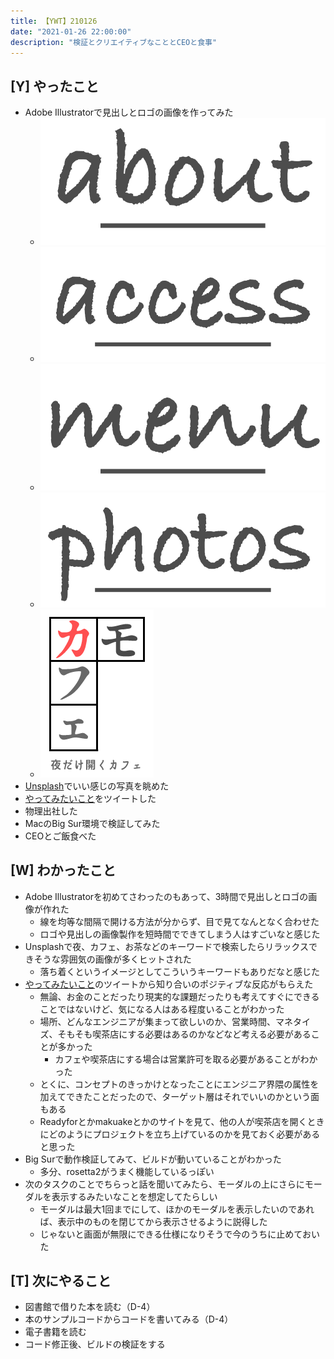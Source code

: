```yaml
---
title: 【YWT】210126
date: "2021-01-26 22:00:00"
description: "検証とクリエイティブなこととCEOと食事"
---
```


## [Y] やったこと

- Adobe Illustratorで見出しとロゴの画像を作ってみた
  - ![about](about.png)
  - ![access](access.png)
  - ![menu](menu.png)
  - ![photos](photos.png)
  - ![kamocafe](kamocafe.png)
- [Unsplash](https://unsplash.com/)でいい感じの写真を眺めた
- [やってみたいこと](https://twitter.com/camomile_cafe/status/1353858315546030080)をツイートした
- 物理出社した
- MacのBig Sur環境で検証してみた
- CEOとご飯食べた

## [W] わかったこと

- Adobe Illustratorを初めてさわったのもあって、3時間で見出しとロゴの画像が作れた
  - 線を均等な間隔で開ける方法が分からず、目で見てなんとなく合わせた
  - ロゴや見出しの画像製作を短時間でできてしまう人はすごいなと感じた
- Unsplashで夜、カフェ、お茶などのキーワードで検索したらリラックスできそうな雰囲気の画像が多くヒットされた
  - 落ち着くというイメージとしてこういうキーワードもありだなと感じた
- [やってみたいこと](https://twitter.com/camomile_cafe/status/1353858315546030080)のツイートから知り合いのポジティブな反応がもらえた
  - 無論、お金のことだったり現実的な課題だったりも考えてすぐにできることではないけど、気になる人はある程度いることがわかった
  - 場所、どんなエンジニアが集まって欲しいのか、営業時間、マネタイズ、そもそも喫茶店にする必要はあるのかなどなど考える必要があることが多かった
    - カフェや喫茶店にする場合は営業許可を取る必要があることがわかった
  - とくに、コンセプトのきっかけとなったことにエンジニア界隈の属性を加えてできたことだったので、ターゲット層はそれでいいのかという面もある
  - Readyforとかmakuakeとかのサイトを見て、他の人が喫茶店を開くときにどのようにプロジェクトを立ち上げているのかを見ておく必要があると思った
- Big Surで動作検証してみて、ビルドが動いていることがわかった
  - 多分、rosetta2がうまく機能しているっぽい
- 次のタスクのことでちらっと話を聞いてみたら、モーダルの上にさらにモーダルを表示するみたいなことを想定してたらしい
  - モーダルは最大1回までにして、ほかのモーダルを表示したいのであれば、表示中のものを閉じてから表示させるように説得した
  - じゃないと画面が無限にできる仕様になりそうで今のうちに止めておいた

## [T] 次にやること

- 図書館で借りた本を読む（D-4）
- 本のサンプルコードからコードを書いてみる（D-4）
- 電子書籍を読む
- コード修正後、ビルドの検証をする
